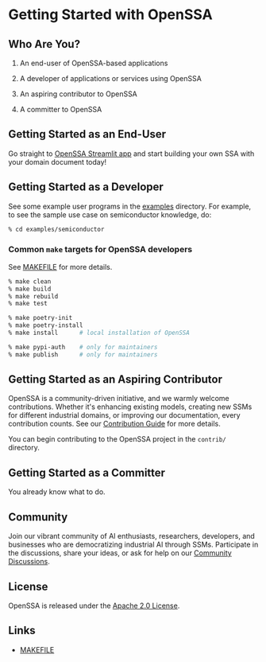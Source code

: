 # Getting Started with OpenSSA

## Who Are You?

1. An end-user of OpenSSA-based applications

2. A developer of applications or services using OpenSSA

3. An aspiring contributor to OpenSSA

4. A committer to OpenSSA

## Getting Started as an End-User
Go straight to [OpenSSA Streamlit app](https://openssa.streamlit.app/) and start building your own SSA with your domain document today!


## Getting Started as a Developer

See some example user programs in the [examples](./examples) directory. For example, to see the sample use case on semiconductor knowledge, do:

```bash
% cd examples/semiconductor
```

### Common `make` targets for OpenSSA developers

See [MAKEFILE](dev/makefile_info.md) for more details.

```bash
% make clean
% make build
% make rebuild
% make test

% make poetry-init
% make poetry-install
% make install      # local installation of OpenSSA

% make pypi-auth    # only for maintainers
% make publish      # only for maintainers
```

## Getting Started as an Aspiring Contributor

OpenSSA is a community-driven initiative, and we warmly welcome contributions. Whether it's enhancing existing models, creating new SSMs for different industrial domains, or improving our documentation, every contribution counts. See our [Contribution Guide](../CONTRIBUTING.md) for more details.

You can begin contributing to the OpenSSA project in the `contrib/` directory.

## Getting Started as a Committer

You already know what to do.

## Community

Join our vibrant community of AI enthusiasts, researchers, developers, and businesses who are democratizing industrial AI through SSMs.  Participate in the discussions, share your ideas, or ask for help on our [Community Discussions](https://github.com/aitomatic/OpenSSA/discussions).

## License

OpenSSA is released under the [Apache 2.0 License](./LICENSE.md).

## Links

- [MAKEFILE](dev/makefile_info.md)
